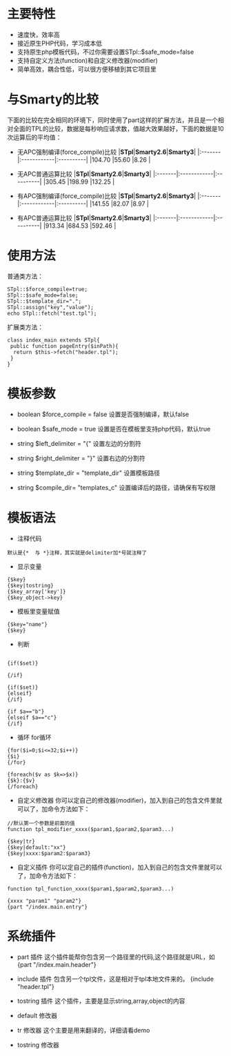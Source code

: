 # 主要特性 #

  * 速度快，效率高
  * 接近原生PHP代码，学习成本低
  * 支持原生php模板代码，不过你需要设置STpl::$safe\_mode=false
  * 支持自定义方法(function)和自定义修改器(modifier)
  * 简单高效，耦合性低，可以很方便移植到其它项目里

# 与Smarty的比较 #
下面的比较在完全相同的环境下，同时使用了part这样的扩展方法，并且是一个相对全面的TPL的比较，数据是每秒响应请求数，值越大效果越好，下面的数据是10次运算后的平均值：

  * 无APC强制编译(force\_compile)比较
|**STpl**|**Smarty2.6**|**Smarty3**|
|:-------|:------------|:----------|
|104.70  |55.60        |8.26       |

  * 无APC普通运算比较
|**STpl**|**Smarty2.6**|**Smarty3**|
|:-------|:------------|:----------|
|305.45  |198.99       |132.25     |

  * 有APC强制编译(force\_compile)比较
|**STpl**|**Smarty2.6**|**Smarty3**|
|:-------|:------------|:----------|
|141.55  |82.07        |8.97       |

  * 有APC普通运算比较
|**STpl**|**Smarty2.6**|**Smarty3**|
|:-------|:------------|:----------|
|913.34  |684.53       |592.46     |


# 使用方法 #

普通类方法：

```
STpl::$force_compile=true;
STpl::$safe_mode=false;
STpl::$template_dir=".";
STpl::assign("key","value");
echo STpl::fetch("test.tpl");
```

扩展类方法：

```
class index_main extends STpl{
 public function pageEntry($inPath){
  return $this->fetch("header.tpl");
 }
}
```

# 模板参数 #

  * boolean $force\_compile = false
设置是否强制编译，默认false

  * boolean $safe\_mode = true
设置是否在模板里支持php代码，默认true

  * string $left\_delimiter = "{"
设置左边的分割符

  * string $right\_delimiter = "}"
设置右边的分割符

  * string $template\_dir = "template\_dir"
设置模板路径

  * string $compile\_dir= "templates\_c"
设置编译后的路径，请确保有写权限

# 模板语法 #

  * 注释代码
```
默认是{*  与 *}注释，其实就是delimiter加*号就注释了
```

  * 显示变量

```
{$key}
{$key|tostring}
{$key_array['key']}
{$key_object->key}
```

  * 模板里变量赋值

```
{$key="name"}
{$key}
```

  * 判断

```

{if($set)}

{/if}

{if($set)}
{elseif}
{/if}

{if $a=="b"}
{elseif $a=="c"}
{/if}
```

  * 循环
for循环

```
{for($i=0;$i<=32;$i++)}
{$i}
{/for}

{foreach($v as $k=>$x)}
{$k}:{$v}
{/foreach}

```

  * 自定义修改器
你可以定自己的修改器(modifier)，加入到自己的包含文件里就可以了，加命令方法如下：

```
//默认第一个参数是前面的值
function tpl_modifier_xxxx($param1,$param2,$param3...)
```

```
{$key|tr}
{$key|default:"xx"}
{$key|xxxx:$param2:$param3}
```


  * 自定义插件
你可以定自己的插件(function)，加入到自己的包含文件里就可以了，加命令方法如下：

```
function tpl_function_xxxx($param1,$param2,$param3...)
```

```
{xxxx "param1" "param2"}
{part "/index.main.entry"}
```

# 系统插件 #
  * part 插件
这个插件能帮你包含另一个路径里的代码,这个路径就是URL，如
{part "/index.main.header"}

  * include 插件
包含另一个tpl文件，这是相对于tpl本地文件来的。
{include "header.tpl"}

  * tostring 插件
这个插件，主要是显示string,array,object的内容

  * default 修改器

  * tr 修改器
这个主要是用来翻译的，详细请看demo

  * tostring 修改器
